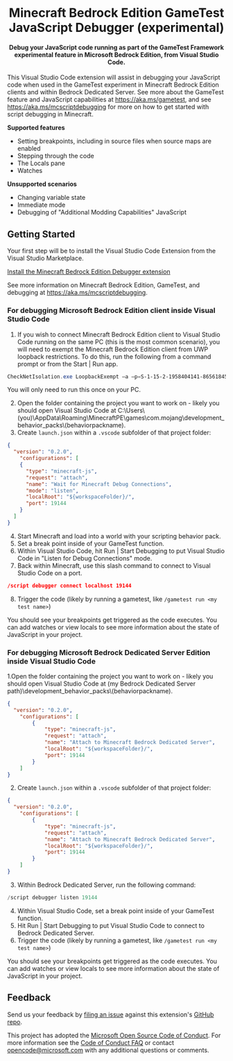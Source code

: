 <h1 align="center">
  <br>
  Minecraft Bedrock Edition GameTest JavaScript Debugger (experimental)
  <br>
</h1>

<h4 align="center">Debug your JavaScript code running as part of the GameTest Framework experimental feature in Microsoft Bedrock Edition, from Visual Studio Code.</h4>

This Visual Studio Code extension will assist in debugging your JavaScript code when used in the GameTest experiment in Minecraft Bedrock Edition clients and within Bedrock Dedicated Server. See more about the GameTest feature and JavaScript capabilities at https://aka.ms/gametest, and see https://aka.ms/mcscriptdebugging for more on how to get started with script debugging in Minecraft.

**Supported features**
* Setting breakpoints, including in source files when source maps are enabled
* Stepping through the code
* The Locals pane
* Watches

**Unsupported scenarios**
* Changing variable state
* Immediate mode
* Debugging of "Additional Modding Capabilities" JavaScript


## Getting Started

Your first step will be to install the Visual Studio Code Extension from the Visual Studio Marketplace.

[Install the Minecraft Bedrock Edition Debugger extension](https://aka.ms/vscodescriptdebugger)

See more information on Minecraft Bedrock Edition, GameTest, and debugging at https://aka.ms/mcscriptdebugging.

### For debugging Microsoft Bedrock Edition client inside Visual Studio Code

1. If you wish to connect Minecraft Bedrock Edition client to Visual Studio Code running on the same PC (this is the most common scenario), you will need to exempt the Minecraft Bedrock Edition client from UWP loopback restrictions.  To do this, run the following from a command prompt or from the Start | Run app.

```powershell
CheckNetIsolation.exe LoopbackExempt –a –p=S-1-15-2-1958404141-86561845-1752920682-3514627264-368642714-62675701-733520436
```

You will only need to run this once on your PC.

2. Open the folder containing the project you want to work on - likely you should open Visual Studio Code at C:\Users\\(you)\AppData\Roaming\MinecraftPE\games\com.mojang\development_behavior_packs\\(behaviorpackname).
3. Create `launch.json` within a `.vscode` subfolder of that project folder:

```json
{	
  "version": "0.2.0",
	"configurations": [
    {
      "type": "minecraft-js",
      "request": "attach",
      "name": "Wait for Minecraft Debug Connections",
      "mode": "listen",
      "localRoot": "${workspaceFolder}/",
      "port": 19144
    }
  ]
}
```

4. Start Minecraft and load into a world with your scripting behavior pack.
5. Set a break point inside of your GameTest function.
6. Within Visual Studio Code, hit Run | Start Debugging to put Visual Studio Code in "Listen for Debug Connections" mode.
7. Back within Minecraft, use this slash command to connect to Visual Studio Code on a port.

```json
/script debugger connect localhost 19144 
```

8. Trigger the code (likely by running a gametest, like `/gametest run <my test name>`)

You should see your breakpoints get triggered as the code executes. You can add watches or view locals to see more information about the state of JavaScript in your project.

### For debugging Microsoft Bedrock Dedicated Server Edition inside Visual Studio Code

1.Open the folder containing the project you want to work on - likely you should open Visual Studio Code at 
(my Bedrock Dedicated Server path)\development_behavior_packs\\(behaviorpackname).


```json
{	
  "version": "0.2.0",
	"configurations": [
		{
			"type": "minecraft-js",
			"request": "attach",
			"name": "Attach to Minecraft Bedrock Dedicated Server",
			"localRoot": "${workspaceFolder}/",
			"port": 19144
		}
	]
}
```

2. Create `launch.json` within a `.vscode` subfolder of that project folder:

```json
{	
  "version": "0.2.0",
	"configurations": [
		{
			"type": "minecraft-js",
			"request": "attach",
			"name": "Attach to Minecraft Bedrock Dedicated Server",
			"localRoot": "${workspaceFolder}/",
			"port": 19144
		}
	]
}
```

3. Within Bedrock Dedicated Server, run the following command:

```powershell
/script debugger listen 19144 
```

4. Within Visual Studio Code, set a break point inside of your GameTest function.
5. Hit Run | Start Debugging to put Visual Studio Code to connect to Bedrock Dedicated Server.
6. Trigger the code (likely by running a gametest, like `/gametest run <my test name>`)
 
You should see your breakpoints get triggered as the code executes. You can add watches or view locals to see more information about the state of JavaScript in your project.


## Feedback
Send us your feedback by [filing an issue](https://github.com/mojang/minecraft-debugger/issues/new) against this extension's [GitHub repo](https://github.com/mojang/minecraft-debugger). 

This project has adopted the [Microsoft Open Source Code of Conduct](https://opensource.microsoft.com/codeofconduct/).
For more information see the [Code of Conduct FAQ](https://opensource.microsoft.com/codeofconduct/faq/) or
contact [opencode@microsoft.com](mailto:opencode@microsoft.com) with any additional questions or comments.
